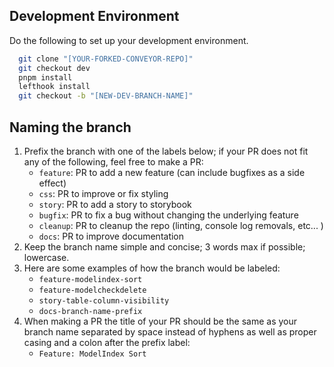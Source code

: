 ## Development Environment
Do the following to set up your development environment. 
```bash
  git clone "[YOUR-FORKED-CONVEYOR-REPO]"
  git checkout dev
  pnpm install
  lefthook install
  git checkout -b "[NEW-DEV-BRANCH-NAME]"
```

## Naming the branch
1. Prefix the branch with one of the labels below; if your PR does not fit any of the following, feel free to make a PR:
   - `feature`: PR to add a new feature (can include bugfixes as a side effect)
   - `css`: PR to improve or fix styling
   - `story`: PR to add a story to storybook
   - `bugfix`: PR to fix a bug without changing the underlying feature
   - `cleanup`: PR to cleanup the repo (linting, console log removals, etc... )
   - `docs`: PR to improve documentation
2. Keep the branch name simple and concise; 3 words max if possible; lowercase.
3. Here are some examples of how the branch would be labeled:
   - `feature-modelindex-sort`
   - `feature-modelcheckdelete`
   - `story-table-column-visibility`
   - `docs-branch-name-prefix`
4. When making a PR the title of your PR should be the same as your branch name separated by space instead of hyphens as well as proper casing and a colon after the prefix label:
   - `Feature: ModelIndex Sort`

